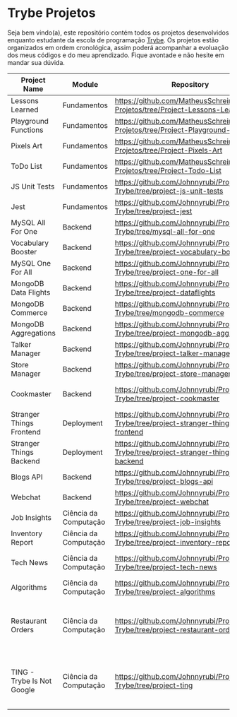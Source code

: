 # Trybe Projetos

<p>
Seja bem vindo(a), este repositório contém todos os projetos desenvolvidos enquanto estudante da escola de programação <a href="https://www.betrybe.com/" target="_blank">Trybe</a>. Os projetos estão organizados em ordem cronológica, assim poderá acompanhar a evoluação dos meus códigos e do meu aprendizado. Fique avontade e não hesite em mandar sua dúvida.
</p>

|Project Name|Module|Repository|Technologies|
|---|---|---|---|
|Lessons Learned|Fundamentos|https://github.com/MatheusSchreiner/Trybe-Projetos/tree/Project-Lessons-Learned|HTML & CSS|
|Playground Functions|Fundamentos|https://github.com/MatheusSchreiner/Trybe-Projetos/tree/Project-Playground-Functions|JavaScript|
|Pixels Art|Fundamentos|https://github.com/MatheusSchreiner/Trybe-Projetos/tree/Project-Pixels-Art|HTML, CSS & JS|
|ToDo List|Fundamentos|https://github.com/MatheusSchreiner/Trybe-Projetos/tree/Project-Todo-List|HTML, CSS & JS|
|JS Unit Tests|Fundamentos|https://github.com/Johnnyrubi/Projects-Trybe/tree/project-js-unit-tests|JavaScript & Unit Tests|
|Jest|Fundamentos|https://github.com/Johnnyrubi/Projects-Trybe/tree/project-jest|JEST|
|MySQL All For One|Backend|https://github.com/Johnnyrubi/Projects-Trybe/tree/mysql-all-for-one|MySQL|
|Vocabulary Booster|Backend|https://github.com/Johnnyrubi/Projects-Trybe/tree/project-vocabulary-booster|MySQL|
|MySQL One For All|Backend|https://github.com/Johnnyrubi/Projects-Trybe/tree/project-one-for-all|MySQL|
|MongoDB Data Flights|Backend|https://github.com/Johnnyrubi/Projects-Trybe/tree/project-dataflights|MongoDB|
|MongoDB Commerce|Backend|https://github.com/Johnnyrubi/Projects-Trybe/tree/mongodb-commerce|MongoDB|
|MongoDB Aggregations|Backend|https://github.com/Johnnyrubi/Projects-Trybe/tree/project-mongodb-aggregations|MongoDB|
|Talker Manager|Backend|https://github.com/Johnnyrubi/Projects-Trybe/tree/project-talker-manager|NodeJS|
|Store Manager|Backend|https://github.com/Johnnyrubi/Projects-Trybe/tree/project-store-manager|NodeJS, JWT e MongoDB|
|Cookmaster|Backend|https://github.com/Johnnyrubi/Projects-Trybe/tree/project-cookmaster|NodeJS, JWT, Multer e MongoDB|
|Stranger Things Frontend|Deployment|https://github.com/Johnnyrubi/Projects-Trybe/tree/project-stranger-things-frontend|Heroku|
|Stranger Things Backend|Deployment|https://github.com/Johnnyrubi/Projects-Trybe/tree/project-stranger-things-backend|Heroku|
|Blogs API|Backend|https://github.com/Johnnyrubi/Projects-Trybe/tree/project-blogs-api|NodeJS, JWT e ORM|
|Webchat|Backend|https://github.com/Johnnyrubi/Projects-Trybe/tree/project-webchat|NodeJS|ORM e WebSocket|
|Job Insights|Ciência da Computação|https://github.com/Johnnyrubi/Projects-Trybe/tree/project-job-insights|Python|
|Inventory Report|Ciência da Computação|https://github.com/Johnnyrubi/Projects-Trybe/tree/project-inventory-report|POO|
|Tech News|Ciência da Computação|https://github.com/Johnnyrubi/Projects-Trybe/tree/project-tech-news|Python, Raspagem de Dados|
|Algorithms|Ciência da Computação|https://github.com/Johnnyrubi/Projects-Trybe/tree/project-algorithms|Lógica de Complexidade|
|Restaurant Orders|Ciência da Computação|https://github.com/Johnnyrubi/Projects-Trybe/tree/project-restaurant-orders|Estrutura de Dados I (Hash, Objetos, Arrays e Conjuntos)|
|TING - Trybe Is Not Google|Ciência da Computação|https://github.com/Johnnyrubi/Projects-Trybe/tree/project-ting|Estrutura de Dados II (Filas, Pilhas, Decks, Nós e Listas Encadeadas)|
